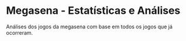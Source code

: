 # Megasena - Estatísticas e Análises
Análises dos jogos da megasena com base em todos os jogos que já ocorreram.
